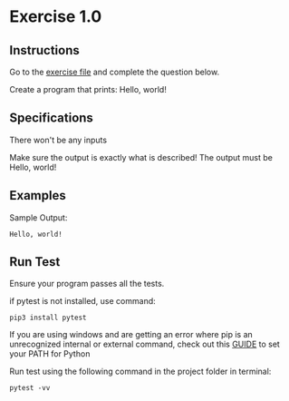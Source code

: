 # Exercise 1.0
## Instructions

Go to the [exercise file](exercise.py) and complete the question below.

Create a program that prints:
Hello, world!

## Specifications
There won't be any inputs

Make sure the output is exactly what is described! The output must be Hello, world!
## Examples

Sample Output:
```
Hello, world!
```
## Run Test
Ensure your program passes all the tests. 

if pytest is not installed, use command:
```
pip3 install pytest
```
If you are using windows and are getting an error where pip is an unrecognized
internal or external command, check out this [GUIDE](https://appuals.com/fix-pip-is-not-recognized-as-an-internal-or-external-command) to set your PATH
for Python

Run test using the following command in the project folder in terminal:
```
pytest -vv
```